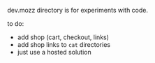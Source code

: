 dev.mozz directory is for experiments with code. 

to do: 

- add shop (cart, checkout, links)
- add shop links to `cat` directories
- just use a hosted solution
